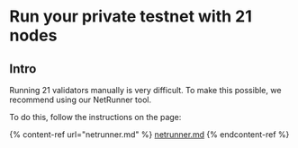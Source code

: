 # Run your private testnet with 21 nodes

## Intro

Running 21 validators manually is very difficult. To make this possible, we recommend using our NetRunner tool.

To do this, follow the instructions on the page:

{% content-ref url="netrunner.md" %}
[netrunner.md](netrunner.md)
{% endcontent-ref %}
